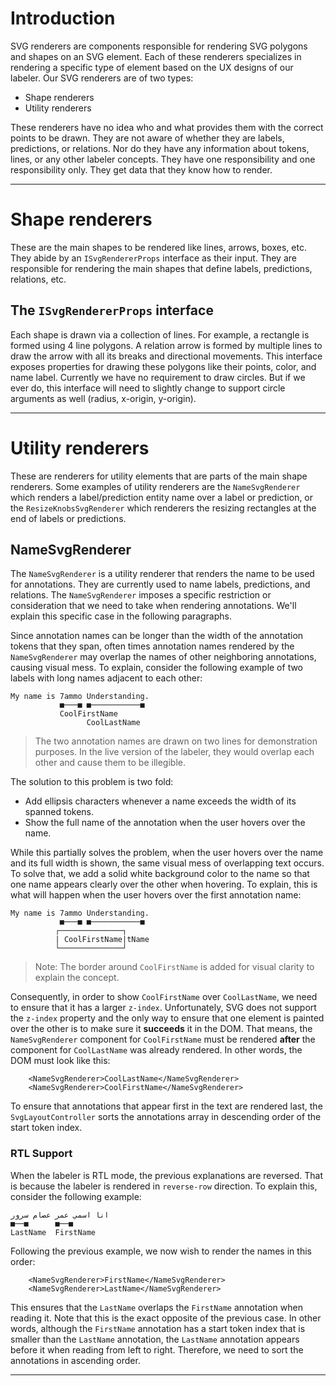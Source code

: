 # Introduction

SVG renderers are components responsible for rendering SVG polygons and shapes on an SVG element. Each of these renderers specializes in rendering a specific type of element based on the UX designs of our labeler. Our SVG renderers are of two types:

-   Shape renderers
-   Utility renderers

These renderers have no idea who and what provides them with the correct points to be drawn. They are not aware of whether they are labels, predictions, or relations. Nor do they have any information about tokens, lines, or any other labeler concepts. They have one responsibility and one responsibility only. They get data that they know how to render.

---

# Shape renderers

These are the main shapes to be rendered like lines, arrows, boxes, etc. They abide by an `ISvgRendererProps` interface as their input. They are responsible for rendering the main shapes that define labels, predictions, relations, etc.

## The `ISvgRendererProps` interface

Each shape is drawn via a collection of lines. For example, a rectangle is formed using 4 line polygons. A relation arrow is formed by multiple lines to draw the arrow with all its breaks and directional movements. This interface exposes properties for drawing these polygons like their points, color, and name label. Currently we have no requirement to draw circles. But if we ever do, this interface will need to slightly change to support circle arguments as well (radius, x-origin, y-origin).

---

# Utility renderers

These are renderers for utility elements that are parts of the main shape renderers. Some examples of utility renderers are the `NameSvgRenderer` which renders a label/prediction entity name over a label or prediction, or the `ResizeKnobsSvgRenderer` which renderers the resizing rectangles at the end of labels or predictions.

## NameSvgRenderer

The `NameSvgRenderer` is a utility renderer that renders the name to be used for annotations. They are currently used to name labels, predictions, and relations. The `NameSvgRenderer` imposes a specific restriction or consideration that we need to take when rendering annotations. We'll explain this specific case in the following paragraphs.

Since annotation names can be longer than the width of the annotation tokens that they span, often times annotation names rendered by the `NameSvgRenderer` may overlap the names of other neighboring annotations, causing visual mess. To explain, consider the following example of two labels with long names adjacent to each other:

```
My name is 7ammo Understanding.
           ■───■ ■───────────■
           CoolFirstName
                 CoolLastName
```

> The two annotation names are drawn on two lines for demonstration purposes. In the live version of the labeler, they would overlap each other and cause them to be illegible.

The solution to this problem is two fold:

-   Add ellipsis characters whenever a name exceeds the width of its spanned tokens.
-   Show the full name of the annotation when the user hovers over the name.

While this partially solves the problem, when the user hovers over the name and its full width is shown, the same visual mess of overlapping text occurs. To solve that, we add a solid white background color to the name so that one name appears clearly over the other when hovering. To explain, this is what will happen when the user hovers over the first annotation name:

```
My name is 7ammo Understanding.
           ■───■ ■───────────■
          ┌──────────────┐
          | CoolFirstName|tName
          └──────────────┘
```

> Note: The border around `CoolFirstName` is added for visual clarity to explain the concept.

Consequently, in order to show `CoolFirstName` over `CoolLastName`, we need to ensure that it has a larger `z-index`. Unfortunately, SVG does not support the `z-index` property and the only way to ensure that one element is painted over the other is to make sure it **succeeds** it in the DOM. That means, the `NameSvgRenderer` component for `CoolFirstName` must be rendered **after** the component for `CoolLastName` was already rendered. In other words, the DOM must look like this:

```tsx
    <NameSvgRenderer>CoolLastName</NameSvgRenderer>
    <NameSvgRenderer>CoolFirstName</NameSvgRenderer>
```

To ensure that annotations that appear first in the text are rendered last, the `SvgLayoutController` sorts the annotations array in descending order of the start token index.

### RTL Support

When the labeler is RTL mode, the previous explanations are reversed. That is because the labeler is rendered in `reverse-row` direction. To explain this, consider the following example:

```
انا اسمي عمر عصام سرور
■──■      ■──■
LastName  FirstName
```

Following the previous example, we now wish to render the names in this order:

```tsx
    <NameSvgRenderer>FirstName</NameSvgRenderer>
    <NameSvgRenderer>LastName</NameSvgRenderer>
```

This ensures that the `LastName` overlaps the `FirstName` annotation when reading it. Note that this is the exact opposite of the previous case. In other words, although the `FirstName` annotation has a start token index that is smaller than the `LastName` annotation, the `LastName` annotation appears before it when reading from left to right. Therefore, we need to sort the annotations in ascending order.

---
